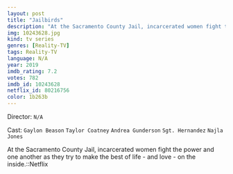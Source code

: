 ```yaml
---
layout: post
title: "Jailbirds"
description: "At the Sacramento County Jail, incarcerated women fight the power and one another as they try to make the best of life - and love - on the inside.::Netflix.."
img: 10243628.jpg
kind: tv series
genres: [Reality-TV]
tags: Reality-TV 
language: N/A
year: 2019
imdb_rating: 7.2
votes: 782
imdb_id: 10243628
netflix_id: 80216756
color: 1b263b
---
```

Director: `N/A`  

Cast: `Gaylon Beason` `Taylor Coatney` `Andrea Gunderson` `Sgt. Hernandez` `Najla Jones` 

At the Sacramento County Jail, incarcerated women fight the power and one another as they try to make the best of life - and love - on the inside.::Netflix